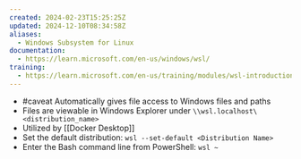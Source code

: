 ```yaml
---
created: 2024-02-23T15:25:25Z
updated: 2024-12-10T08:34:58Z
aliases:
  - Windows Subsystem for Linux
documentation:
  - https://learn.microsoft.com/en-us/windows/wsl/
training:
  - https://learn.microsoft.com/en-us/training/modules/wsl-introduction/
---
```

- #caveat Automatically gives file access to Windows files and paths
- Files are viewable in Windows Explorer under `\\wsl.localhost\<distribution_name>`
- Utilized by [[Docker Desktop]]
- Set the default distribution: `wsl --set-default <Distribution Name>`
- Enter the Bash command line from PowerShell: `wsl ~`